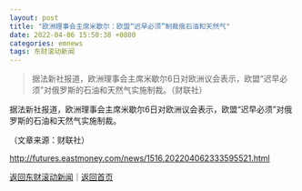 ```yaml
---
layout: post
title: "欧洲理事会主席米歇尔：欧盟“迟早必须”制裁俄石油和天然气"
date: 2022-04-06 15:50:38 +0800
categories: emnews
tags: 东财滚动新闻
---
```

> 据法新社报道，欧洲理事会主席米歇尔6日对欧洲议会表示，欧盟“迟早必须”对俄罗斯的石油和天然气实施制裁。（财联社）

<p>据法新社报道，欧洲理事会主席米歇尔6日对欧洲议会表示，欧盟“迟早必须”对俄罗斯的石油和天然气实施制裁。</p><p class="em_media">（文章来源：财联社）</p>

<http://futures.eastmoney.com/news/1516,202204062333595521.html>

[返回东财滚动新闻](//finews.withounder.com/emnews/)｜[返回首页](//finews.withounder.com/)